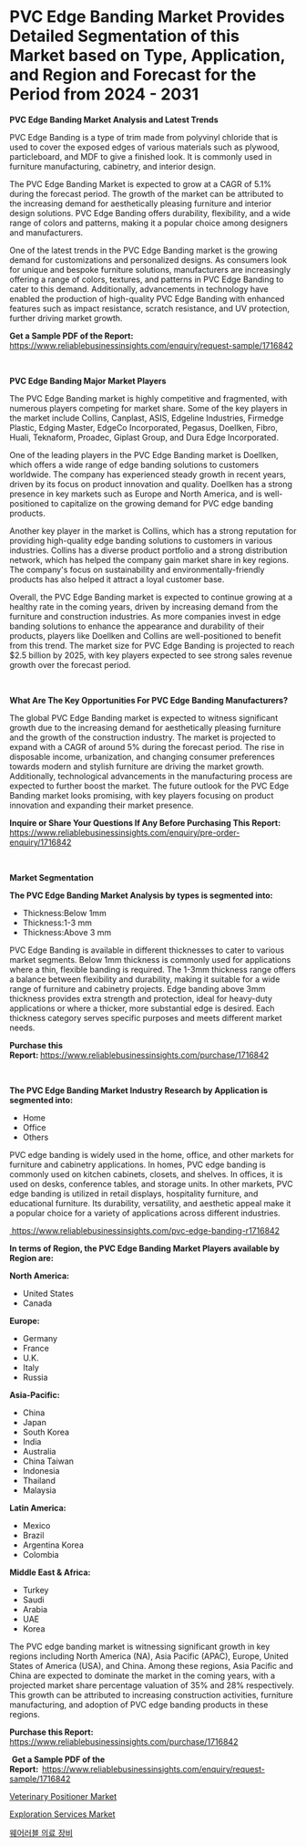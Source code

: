 <p><h1>PVC Edge Banding Market Provides Detailed Segmentation of this Market based on Type, Application, and Region and Forecast for the Period from 2024 - 2031</h1></p><p><strong>PVC Edge Banding Market Analysis and Latest Trends</strong></p>
<p><p>PVC Edge Banding is a type of trim made from polyvinyl chloride that is used to cover the exposed edges of various materials such as plywood, particleboard, and MDF to give a finished look. It is commonly used in furniture manufacturing, cabinetry, and interior design.</p><p>The PVC Edge Banding Market is expected to grow at a CAGR of 5.1% during the forecast period. The growth of the market can be attributed to the increasing demand for aesthetically pleasing furniture and interior design solutions. PVC Edge Banding offers durability, flexibility, and a wide range of colors and patterns, making it a popular choice among designers and manufacturers.</p><p>One of the latest trends in the PVC Edge Banding market is the growing demand for customizations and personalized designs. As consumers look for unique and bespoke furniture solutions, manufacturers are increasingly offering a range of colors, textures, and patterns in PVC Edge Banding to cater to this demand. Additionally, advancements in technology have enabled the production of high-quality PVC Edge Banding with enhanced features such as impact resistance, scratch resistance, and UV protection, further driving market growth.</p></p>
<p><strong>Get a Sample PDF of the Report:&nbsp;</strong> <a href="https://www.reliablebusinessinsights.com/enquiry/request-sample/1716842">https://www.reliablebusinessinsights.com/enquiry/request-sample/1716842</a></p>
<p>&nbsp;</p>
<p><strong>PVC Edge Banding Major Market Players</strong></p>
<p><p>The PVC Edge Banding market is highly competitive and fragmented, with numerous players competing for market share. Some of the key players in the market include Collins, Canplast, ASIS, Edgeline Industries, Firmedge Plastic, Edging Master, EdgeCo Incorporated, Pegasus, Doellken, Fibro, Huali, Teknaform, Proadec, Giplast Group, and Dura Edge Incorporated.</p><p>One of the leading players in the PVC Edge Banding market is Doellken, which offers a wide range of edge banding solutions to customers worldwide. The company has experienced steady growth in recent years, driven by its focus on product innovation and quality. Doellken has a strong presence in key markets such as Europe and North America, and is well-positioned to capitalize on the growing demand for PVC edge banding products.</p><p>Another key player in the market is Collins, which has a strong reputation for providing high-quality edge banding solutions to customers in various industries. Collins has a diverse product portfolio and a strong distribution network, which has helped the company gain market share in key regions. The company's focus on sustainability and environmentally-friendly products has also helped it attract a loyal customer base.</p><p>Overall, the PVC Edge Banding market is expected to continue growing at a healthy rate in the coming years, driven by increasing demand from the furniture and construction industries. As more companies invest in edge banding solutions to enhance the appearance and durability of their products, players like Doellken and Collins are well-positioned to benefit from this trend. The market size for PVC Edge Banding is projected to reach $2.5 billion by 2025, with key players expected to see strong sales revenue growth over the forecast period.</p></p>
<p>&nbsp;</p>
<p><strong>What Are The Key Opportunities For PVC Edge Banding Manufacturers?</strong></p>
<p><p>The global PVC Edge Banding market is expected to witness significant growth due to the increasing demand for aesthetically pleasing furniture and the growth of the construction industry. The market is projected to expand with a CAGR of around 5% during the forecast period. The rise in disposable income, urbanization, and changing consumer preferences towards modern and stylish furniture are driving the market growth. Additionally, technological advancements in the manufacturing process are expected to further boost the market. The future outlook for the PVC Edge Banding market looks promising, with key players focusing on product innovation and expanding their market presence.</p></p>
<p><strong>Inquire or Share Your Questions If Any Before Purchasing This Report:</strong> <a href="https://www.reliablebusinessinsights.com/enquiry/pre-order-enquiry/1716842">https://www.reliablebusinessinsights.com/enquiry/pre-order-enquiry/1716842</a></p>
<p>&nbsp;</p>
<p><strong>Market Segmentation</strong></p>
<p><strong>The PVC Edge Banding Market Analysis by types is segmented into:</strong></p>
<p><ul><li>Thickness:Below 1mm</li><li>Thickness:1-3 mm</li><li>Thickness:Above 3 mm</li></ul></p>
<p><p>PVC Edge Banding is available in different thicknesses to cater to various market segments. Below 1mm thickness is commonly used for applications where a thin, flexible banding is required. The 1-3mm thickness range offers a balance between flexibility and durability, making it suitable for a wide range of furniture and cabinetry projects. Edge banding above 3mm thickness provides extra strength and protection, ideal for heavy-duty applications or where a thicker, more substantial edge is desired. Each thickness category serves specific purposes and meets different market needs.</p></p>
<p><strong>Purchase this Report:&nbsp;</strong><a href="https://www.reliablebusinessinsights.com/purchase/1716842">https://www.reliablebusinessinsights.com/purchase/1716842</a></p>
<p>&nbsp;</p>
<p><strong>The PVC Edge Banding Market Industry Research by Application is segmented into:</strong></p>
<p><ul><li>Home</li><li>Office</li><li>Others</li></ul></p>
<p><p>PVC edge banding is widely used in the home, office, and other markets for furniture and cabinetry applications. In homes, PVC edge banding is commonly used on kitchen cabinets, closets, and shelves. In offices, it is used on desks, conference tables, and storage units. In other markets, PVC edge banding is utilized in retail displays, hospitality furniture, and educational furniture. Its durability, versatility, and aesthetic appeal make it a popular choice for a variety of applications across different industries.</p></p>
<p><a href="https://www.reliablebusinessinsights.com/pvc-edge-banding-r1716842">&nbsp;https://www.reliablebusinessinsights.com/pvc-edge-banding-r1716842</a></p>
<p><strong>In terms of Region, the PVC Edge Banding Market Players available by Region are:</strong></p>
<p>
    <p> <strong> North America: </strong>
        <ul>
            <li>United States</li>
            <li>Canada</li>
        </ul>
        </p> 
    <p> <strong> Europe: </strong>
        <ul>
            <li>Germany</li>
            <li>France</li>
            <li>U.K.</li>
            <li>Italy</li>
            <li>Russia</li>
        </ul>
        </p> 
    <p> <strong> Asia-Pacific: </strong>
        <ul>
            <li>China</li>
            <li>Japan</li>
            <li>South Korea</li>
            <li>India</li>
            <li>Australia</li>
            <li>China Taiwan</li>
            <li>Indonesia</li>
            <li>Thailand</li>
            <li>Malaysia</li>
        </ul>
        </p> 
    <p> <strong> Latin America: </strong>
        <ul>
            <li>Mexico</li>
            <li>Brazil</li>
            <li>Argentina Korea</li>
            <li>Colombia</li>
        </ul>
        </p> 
    <p> <strong> Middle East & Africa: </strong>
        <ul>
            <li>Turkey</li>
            <li>Saudi</li>
            <li>Arabia</li>
            <li>UAE</li>
            <li>Korea</li>
        </ul>
    </p>
    </p>
<p><p>The PVC edge banding market is witnessing significant growth in key regions including North America (NA), Asia Pacific (APAC), Europe, United States of America (USA), and China. Among these regions, Asia Pacific and China are expected to dominate the market in the coming years, with a projected market share percentage valuation of 35% and 28% respectively. This growth can be attributed to increasing construction activities, furniture manufacturing, and adoption of PVC edge banding products in these regions.</p></p>
<p><strong>Purchase this Report: </strong><a href="https://www.reliablebusinessinsights.com/purchase/1716842">https://www.reliablebusinessinsights.com/purchase/1716842</a></p>
<p>&nbsp;<strong>Get a Sample PDF of the Report:&nbsp;&nbsp;</strong><a href="https://www.reliablebusinessinsights.com/enquiry/request-sample/1716842">https://www.reliablebusinessinsights.com/enquiry/request-sample/1716842</a></p>
<p><strong></strong></p>
<p><p><a href="https://view.publitas.com/reportprime-1/veterinary-positioner-market-size-share-analysis-growth-trends-forecasts-2024-2031/">Veterinary Positioner Market</a></p><p><a href="https://github.com/Gilanghao0/Market-Research-Report-List-1/blob/main/exploration-services-market.md">Exploration Services Market</a></p><p><a href="https://github.com/nicholasellison0076890/Market-Research-Report-List-1/blob/main/6570903129543.md">웨어러블 의료 장비</a></p></p>